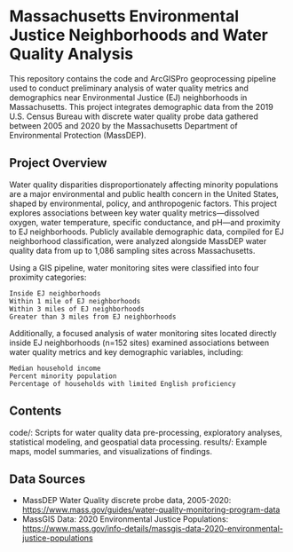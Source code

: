 # Massachusetts Environmental Justice Neighborhoods and Water Quality Analysis
This repository contains the code and ArcGISPro geoprocessing pipeline used to conduct preliminary analysis of water quality metrics and demographics near Environmental Justice (EJ) neighborhoods in Massachusetts. This project integrates demographic data from the 2019 U.S. Census Bureau with discrete water quality probe data gathered between 2005 and 2020 by the Massachusetts Department of Environmental Protection (MassDEP). 

## Project Overview 
Water quality disparities disproportionately affecting minority populations are a major environmental and public health concern in the United States, shaped by environmental, policy, and anthropogenic factors. This project explores associations between key water quality metrics—dissolved oxygen, water temperature, specific conductance, and pH—and proximity to EJ neighborhoods. Publicly available demographic data, compiled for EJ neighborhood classification, were analyzed alongside MassDEP water quality data from up to 1,086 sampling sites across Massachusetts.

Using a GIS pipeline, water monitoring sites were classified into four proximity categories:

    Inside EJ neighborhoods
    Within 1 mile of EJ neighborhoods
    Within 3 miles of EJ neighborhoods
    Greater than 3 miles from EJ neighborhoods

Additionally, a focused analysis of water monitoring sites located directly inside EJ neighborhoods (n=152 sites) examined associations between water quality metrics and key demographic variables, including:

    Median household income
    Percent minority population
    Percentage of households with limited English proficiency


## Contents

code/: Scripts for water quality data pre-processing, exploratory analyses, statistical modeling, and geospatial data processing.
results/: Example maps, model summaries, and visualizations of findings.

## Data Sources

- MassDEP Water Quality discrete probe data, 2005-2020: https://www.mass.gov/guides/water-quality-monitoring-program-data
- MassGIS Data: 2020 Environmental Justice Populations: https://www.mass.gov/info-details/massgis-data-2020-environmental-justice-populations
